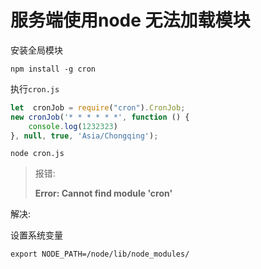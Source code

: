 # 服务端使用node 无法加载模块

安装全局模块

```
npm install -g cron
```

执行`cron.js`

```js
let  cronJob = require("cron").CronJob;
new cronJob('* * * * * *', function () {
    console.log(1232323)
}, null, true, 'Asia/Chongqing');
```



```shell
node cron.js
```

> 报错:
>
> **Error: Cannot find module 'cron'**

解决:

设置系统变量

```shell
export NODE_PATH=/node/lib/node_modules/
```

